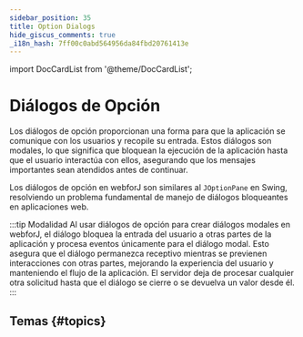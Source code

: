 ```yaml
---
sidebar_position: 35
title: Option Dialogs
hide_giscus_comments: true
_i18n_hash: 7ff00c0abd564956da84fbd20761413e
---
```

<!-- vale off -->
import DocCardList from '@theme/DocCardList';

# Diálogos de Opción
<!-- vale on -->

Los diálogos de opción proporcionan una forma para que la aplicación se comunique con los usuarios y recopile su entrada. Estos diálogos son modales, lo que significa que bloquean la ejecución de la aplicación hasta que el usuario interactúa con ellos, asegurando que los mensajes importantes sean atendidos antes de continuar.

Los diálogos de opción en webforJ son similares al `JOptionPane` en Swing, resolviendo un problema fundamental de manejo de diálogos bloqueantes en aplicaciones web.

:::tip Modalidad
Al usar diálogos de opción para crear diálogos modales en webforJ, el diálogo bloquea la entrada del usuario a otras partes de la aplicación y procesa eventos únicamente para el diálogo modal. Esto asegura que el diálogo permanezca receptivo mientras se previenen interacciones con otras partes, mejorando la experiencia del usuario y manteniendo el flujo de la aplicación. El servidor deja de procesar cualquier otra solicitud hasta que el diálogo se cierre o se devuelva un valor desde él.
:::

## Temas {#topics}

<DocCardList className="topics-section" />
